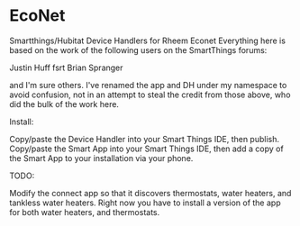 # EcoNet
Smartthings/Hubitat Device Handlers for Rheem Econet
Everything here is based on the work of the following users on the SmartThings forums:

Justin Huff
fsrt
Brian Spranger

and I'm sure others. I've renamed the app and DH under my namespace to avoid confusion, not in an attempt to steal the credit from those above, who did the bulk of the work here.

Install: 

Copy/paste the Device Handler into your Smart Things IDE, then publish.
Copy/paste the Smart App into your Smart Things IDE, then add a copy of the Smart App to your installation via your phone.


TODO:

Modify the connect app so that it discovers thermostats, water heaters, and tankless water heaters. Right now you have to install a version of the app for both water heaters, and thermostats.
